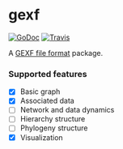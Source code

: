 # gexf

[![GoDoc](https://godoc.org/github.com/mvdan/gexf?status.svg)](https://godoc.org/github.com/mvdan/gexf) [![Travis](https://travis-ci.org/mvdan/gexf.svg?branch=master)](https://travis-ci.org/mvdan/gexf)

A [GEXF file format](http://gexf.net/format/) package.

### Supported features

* [x] Basic graph
* [x] Associated data
* [ ] Network and data dynamics
* [ ] Hierarchy structure
* [ ] Phylogeny structure
* [x] Visualization
